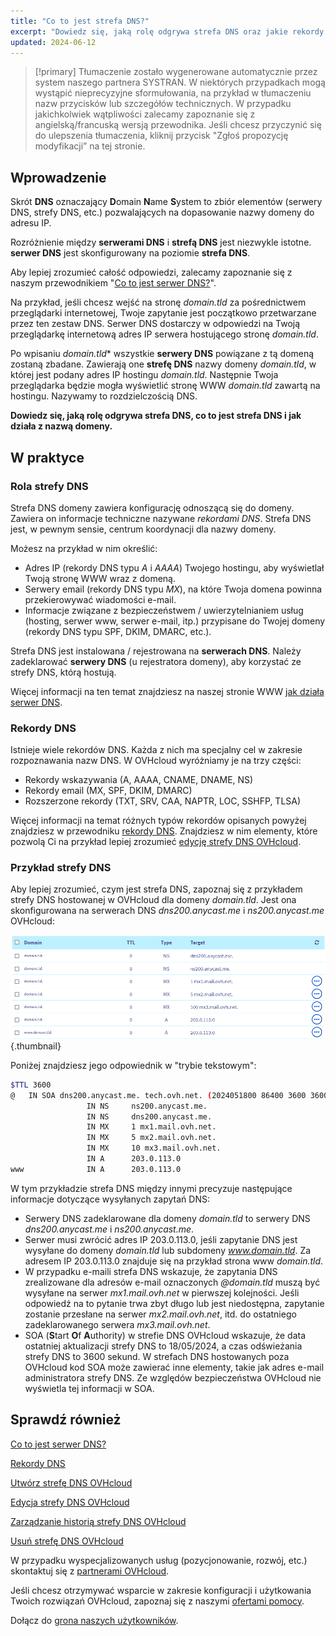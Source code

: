 ```yaml
---
title: "Co to jest strefa DNS?"
excerpt: "Dowiedz się, jaką rolę odgrywa strefa DNS oraz jakie rekordy zawiera dla domeny"
updated: 2024-06-12
---
```


> [!primary]
> Tłumaczenie zostało wygenerowane automatycznie przez system naszego partnera SYSTRAN. W niektórych przypadkach mogą wystąpić nieprecyzyjne sformułowania, na przykład w tłumaczeniu nazw przycisków lub szczegółów technicznych. W przypadku jakichkolwiek wątpliwości zalecamy zapoznanie się z angielską/francuską wersją przewodnika. Jeśli chcesz przyczynić się do ulepszenia tłumaczenia, kliknij przycisk "Zgłoś propozycję modyfikacji” na tej stronie.
>

## Wprowadzenie

Skrót **DNS** oznaczający **D**omain **N**ame **S**ystem to zbiór elementów (serwery DNS, strefy DNS, etc.) pozwalających na dopasowanie nazwy domeny do adresu IP.

Rozróżnienie między **serwerami DNS** i **strefą DNS** jest niezwykle istotne. **serwer DNS** jest skonfigurowany na poziomie **strefa DNS**.

Aby lepiej zrozumieć całość odpowiedzi, zalecamy zapoznanie się z naszym przewodnikiem "[Co to jest serwer DNS?](/pages/web_cloud/domains/dns_server_general_information)".

Na przykład, jeśli chcesz wejść na stronę *domain.tld* za pośrednictwem przeglądarki internetowej, Twoje zapytanie jest początkowo przetwarzane przez ten zestaw DNS. Serwer DNS dostarczy w odpowiedzi na Twoją przeglądarkę internetową adres IP serwera hostującego stronę *domain.tld*.

Po wpisaniu *domain.tld** wszystkie **serwery DNS** powiązane z tą domeną zostaną zbadane. Zawierają one **strefę DNS** nazwy domeny *domain.tld*, w której jest podany adres IP hostingu *domain.tld*. Następnie Twoja przeglądarka będzie mogła wyświetlić stronę WWW *domain.tld* zawartą na hostingu. Nazywamy to rozdzielczością DNS.

**Dowiedz się, jaką rolę odgrywa strefa DNS, co to jest strefa DNS i jak działa z nazwą domeny.**

## W praktyce

### Rola strefy DNS

Strefa DNS domeny zawiera konfigurację odnoszącą się do domeny. Zawiera on informacje techniczne nazywane *rekordami DNS*. Strefa DNS jest, w pewnym sensie, centrum koordynacji dla nazwy domeny.

Możesz na przykład w nim określić:

- Adres IP (rekordy DNS typu *A* i *AAAA*) Twojego hostingu, aby wyświetlał Twoją stronę WWW wraz z domeną.
- Serwery email (rekordy DNS typu *MX*), na które Twoja domena powinna przekierowywać wiadomości e-mail.
- Informacje związane z bezpieczeństwem / uwierzytelnianiem usług (hosting, serwer www, serwer e-mail, itp.) przypisane do Twojej domeny (rekordy DNS typu SPF, DKIM, DMARC, etc.).

Strefa DNS jest instalowana / rejestrowana na **serwerach DNS**. Należy zadeklarować **serwery DNS** (u rejestratora domeny), aby korzystać ze strefy DNS, którą hostują.

Więcej informacji na ten temat znajdziesz na naszej stronie WWW [jak działa serwer DNS](/links/web/domains-dns-server).

### Rekordy DNS

Istnieje wiele rekordów DNS. Każda z nich ma specjalny cel w zakresie rozpoznawania nazw DNS. W OVHcloud wyróżniamy je na trzy części:

- Rekordy wskazywania (A, AAAA, CNAME, DNAME, NS)
- Rekordy email (MX, SPF, DKIM, DMARC)
- Rozszerzone rekordy (TXT, SRV, CAA, NAPTR, LOC, SSHFP, TLSA)

Więcej informacji na temat różnych typów rekordów opisanych powyżej znajdziesz w przewodniku [rekordy DNS](/pages/web_cloud/domains/dns_zone_records). Znajdziesz w nim elementy, które pozwolą Ci na przykład lepiej zrozumieć [edycję strefy DNS OVHcloud](/pages/web_cloud/domains/dns_zone_edit).

### Przykład strefy DNS

Aby lepiej zrozumieć, czym jest strefa DNS, zapoznaj się z przykładem strefy DNS hostowanej w OVHcloud dla domeny *domain.tld*. Jest ona skonfigurowana na serwerach DNS *dns200.anycast.me* i *ns200.anycast.me* OVHcloud:

![DNS zone dashboard](images/dns-zone-dashboard.png){.thumbnail}

Poniżej znajdziesz jego odpowiednik w "trybie tekstowym":

```bash
$TTL 3600
@	IN SOA dns200.anycast.me. tech.ovh.net. (2024051800 86400 3600 3600000 60)
                 IN NS     ns200.anycast.me.
                 IN NS     dns200.anycast.me.
                 IN MX     1 mx1.mail.ovh.net.
                 IN MX     5 mx2.mail.ovh.net.
                 IN MX     10 mx3.mail.ovh.net.
                 IN A      203.0.113.0
www              IN A      203.0.113.0
```

W tym przykładzie strefa DNS między innymi precyzuje następujące informacje dotyczące wysyłanych zapytań DNS:

- Serwery DNS zadeklarowane dla domeny *domain.tld* to serwery DNS *dns200.anycast.me* i *ns200.anycast.me*.
- Serwer musi zwrócić adres IP 203.0.113.0, jeśli zapytanie DNS jest wysyłane do domeny *domain.tld* lub subdomeny *www.domain.tld*. Za adresem IP 203.0.113.0 znajduje się na przykład strona www *domain.tld*.
- W przypadku e-maili strefa DNS wskazuje, że zapytania DNS zrealizowane dla adresów e-mail oznaczonych *@domain.tld* muszą być wysyłane na serwer *mx1.mail.ovh.net* w pierwszej kolejności. Jeśli odpowiedź na to pytanie trwa zbyt długo lub jest niedostępna, zapytanie zostanie przesłane na serwer *mx2.mail.ovh.net*, itd. do ostatniego zadeklarowanego serwera *mx3.mail.ovh.net*.
- SOA (**S**tart **O**f **A**uthority) w strefie DNS OVHcloud wskazuje, że data ostatniej aktualizacji strefy DNS to 18/05/2024, a czas odświeżania strefy DNS to 3600 sekund. W strefach DNS hostowanych poza OVHcloud kod SOA może zawierać inne elementy, takie jak adres e-mail administratora strefy DNS. Ze względów bezpieczeństwa OVHcloud nie wyświetla tej informacji w SOA.

## Sprawdź również

[Co to jest serwer DNS?](/pages/web_cloud/domains/dns_server_general_information)

[Rekordy DNS](/pages/web_cloud/domains/dns_zone_records)

[Utwórz strefę DNS OVHcloud](/pages/web_cloud/domains/dns_zone_create)

[Edycja strefy DNS OVHcloud](/pages/web_cloud/domains/dns_zone_edit)

[Zarządzanie historią strefy DNS OVHcloud](/pages/web_cloud/domains/dns_zone_history)

[Usuń strefę DNS OVHcloud](/pages/web_cloud/domains/dns_zone_deletion)
 
W przypadku wyspecjalizowanych usług (pozycjonowanie, rozwój, etc.) skontaktuj się z [partnerami OVHcloud](/links/partner).
 
Jeśli chcesz otrzymywać wsparcie w zakresie konfiguracji i użytkowania Twoich rozwiązań OVHcloud, zapoznaj się z naszymi [ofertami pomocy](/links/support).
 
Dołącz do [grona naszych użytkowników](/links/community).